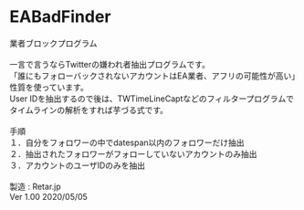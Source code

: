 # EABadFinder
業者ブロックプログラム<br>
<br>
一言で言うならTwitterの嫌われ者抽出プログラムです。<br>
「誰にもフォローバックされないアカウントはEA業者、アフリの可能性が高い」性質を使っています。<br>
User IDを抽出するので後は、TWTimeLineCaptなどのフィルタープログラムでタイムラインの解析をすれば芋づる式です。<br>
<br>
手順<br>
１．自分をフォロワーの中でdatespan以内のフォロワーだけ抽出<br>
２．抽出されたフォロワーがフォローしていないアカウントのみ抽出<br>
３．アカウントのユーザIDのみを抽出<br>
<br>
         製造 : Retar.jp  <br> 
         Ver 1.00  2020/05/05<br>

